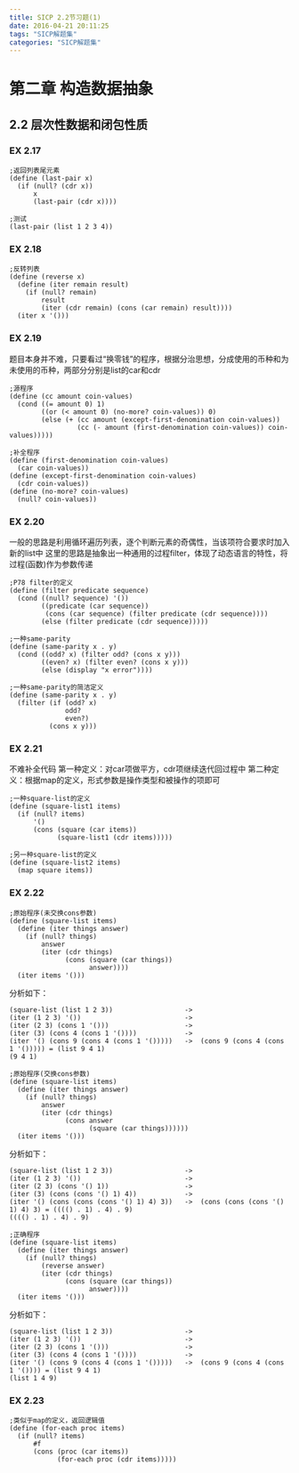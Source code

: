 ```yaml
---
title: SICP 2.2节习题(1)
date: 2016-04-21 20:11:25
tags: "SICP解题集"
categories: "SICP解题集"
---
```


# 第二章 构造数据抽象

## 2.2 层次性数据和闭包性质

### EX 2.17

```
;返回列表尾元素
(define (last-pair x)
  (if (null? (cdr x))
      x
      (last-pair (cdr x))))
```

```
;测试
(last-pair (list 1 2 3 4))
```

### EX 2.18

```
;反转列表
(define (reverse x)
  (define (iter remain result)
    (if (null? remain)
        result
        (iter (cdr remain) (cons (car remain) result))))
  (iter x '()))
```

### EX 2.19

题目本身并不难，只要看过“换零钱”的程序，根据分治思想，分成使用的币种和为未使用的币种，两部分分别是list的car和cdr

```
;源程序
(define (cc amount coin-values)
  (cond ((= amount 0) 1)
        ((or (< amount 0) (no-more? coin-values)) 0)
        (else (+ (cc amount (except-first-denomination coin-values))
                 (cc (- amount (first-denomination coin-values)) coin-values)))))
```

```
;补全程序
(define (first-denomination coin-values)
  (car coin-values))
(define (except-first-denomination coin-values)
  (cdr coin-values))
(define (no-more? coin-values)
  (null? coin-values))
```

### EX 2.20

一般的思路是利用循环遍历列表，逐个判断元素的奇偶性，当该项符合要求时加入新的list中
这里的思路是抽象出一种通用的过程filter，体现了动态语言的特性，将过程(函数)作为参数传递

```
;P78 filter的定义
(define (filter predicate sequence)
  (cond ((null? sequence) '())
        ((predicate (car sequence))
         (cons (car sequence) (filter predicate (cdr sequence))))
        (else (filter predicate (cdr sequence)))))
```

```
;一种same-parity  
(define (same-parity x . y)
  (cond ((odd? x) (filter odd? (cons x y)))
        ((even? x) (filter even? (cons x y)))
        (else (display "x error"))))

;一种same-parity的简洁定义
(define (same-parity x . y)
  (filter (if (odd? x)
              odd?
              even?)
          (cons x y)))
```

### EX 2.21

不难补全代码
第一种定义：对car项做平方，cdr项继续迭代回过程中
第二种定义：根据map的定义，形式参数是操作类型和被操作的项即可

```
;一种square-list的定义
(define (square-list1 items)
  (if (null? items)
      '()
      (cons (square (car items))
            (square-list1 (cdr items)))))
```

```
;另一种square-list的定义
(define (square-list2 items)
  (map square items))

```

### EX 2.22

```
;原始程序(未交换cons参数)
(define (square-list items)
  (define (iter things answer)
    (if (null? things)
        answer
        (iter (cdr things)
              (cons (square (car things))
                    answer))))
  (iter items '()))
```

分析如下：

    (square-list (list 1 2 3))					->
	(iter (1 2 3) '())							->
	(iter (2 3) (cons 1 '()))					->
	(iter (3) (cons 4 (cons 1 '())))			->
	(iter '() (cons 9 (cons 4 (cons 1 '()))))	->	(cons 9 (cons 4 (cons 1 '())))) = (list 9 4 1)
	(9 4 1)

	
```
;原始程序(交换cons参数)
(define (square-list items)
  (define (iter things answer)
    (if (null? things)
        answer
        (iter (cdr things)
              (cons answer
                    (square (car things))))))
  (iter items '()))
```

分析如下：

    (square-list (list 1 2 3))					->
	(iter (1 2 3) '()) 							->
	(iter (2 3) (cons '() 1))					->
	(iter (3) (cons (cons '() 1) 4))			->
	(iter '() (cons (cons (cons '() 1) 4) 3))	->	(cons (cons (cons '() 1) 4) 3) = (((() . 1) . 4) . 9)
	(((() . 1) . 4) . 9)

	
```
;正确程序
(define (square-list items)
  (define (iter things answer)
    (if (null? things)
        (reverse answer)
        (iter (cdr things)
              (cons (square (car things))
                    answer))))
  (iter items '()))
```

分析如下：

    (square-list (list 1 2 3))					->
	(iter (1 2 3) '())							->
	(iter (2 3) (cons 1 '()))					->
	(iter (3) (cons 4 (cons 1 '())))			->
	(iter '() (cons 9 (cons 4 (cons 1 '()))))	->	(cons 9 (cons 4 (cons 1 '()))) = (list 9 4 1)
	(list 1 4 9)

### EX 2.23

```
;类似于map的定义，返回逻辑值
(define (for-each proc items)
  (if (null? items)
      #f
      (cons (proc (car items))
            (for-each proc (cdr items)))))
```